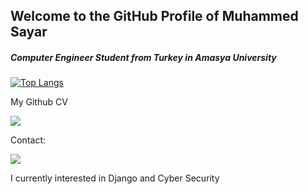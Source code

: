 
## Welcome to the GitHub Profile of Muhammed Sayar 


<h5>Computer Engineer Student from Turkey in Amasya University</h5>

<!--![Muhammed GitHub stats](https://github-readme-stats.vercel.app/api?username=mrrsayarr&count_private=true&theme=gruvbox&locale=en&layout=compact)-->


[![Top Langs](https://github-readme-stats.vercel.app/api/top-langs/?username=mrrsayarr&hide_progress=true&theme=gruvbox&locale=en&layout=compact)](https://github.com/mrrsayarr/github-readme-stats)




My Github CV

<a href = "https://mrrsayarr.github.io/muhammed-sayar/"><img src="https://img.shields.io/badge/website-000000?style=for-the-badge&logo=About.me&logoColor=white"></a>



Contact:

<a href = "https://www.linkedin.com/in/muhammed-sayar/"><img src="https://img.shields.io/badge/LinkedIn-0077B5?style=for-the-badge&logo=linkedin&logoColor=white"></a>


I currently interested in Django and Cyber Security
